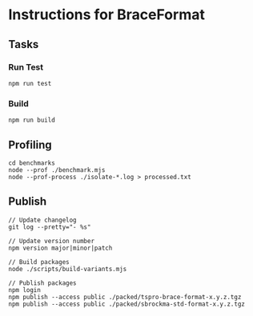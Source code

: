 # Instructions for BraceFormat

## Tasks

### Run Test

    npm run test

### Build
    npm run build

## Profiling
    cd benchmarks
    node --prof ./benchmark.mjs
    node --prof-process ./isolate-*.log > processed.txt

## Publish
    // Update changelog
    git log --pretty="- %s"

    // Update version number
    npm version major|minor|patch

    // Build packages
    node ./scripts/build-variants.mjs

    // Publish packages
    npm login
    npm publish --access public ./packed/tspro-brace-format-x.y.z.tgz
    npm publish --access public ./packed/sbrockma-std-format-x.y.z.tgz


